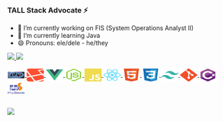### TALL Stack Advocate ⚡


- 🔭 I’m currently working on FIS (System Operations Analyst II)
- 🌱 I’m currently learning Java
- 😄 Pronouns: ele/dele - he/they

 <div>
  <a href="https://github.com/jjsquady">
  <img height="180em" src="https://github-readme-stats.vercel.app/api?username=jjsquady&show_icons=true&theme=darcula&include_all_commits=true&count_private=true"/>
  <img height="180em" src="https://github-readme-stats.vercel.app/api/top-langs/?username=jjsquady&layout=compact&langs_count=7&theme=darcula"/>
</div>
<div style="display: inline_block"><br>
  <img align="center" alt="JJ-PHP" height="30" width="40" src="https://raw.githubusercontent.com/devicons/devicon/master/icons/php/php-original.svg">
  <img align="center" alt="JJ-Laravel" height="30" width="40" src="https://raw.githubusercontent.com/devicons/devicon/master/icons/laravel/laravel-plain.svg">
  <img align="center" alt="JJ-Vuejs" height="30" width="40" src="https://raw.githubusercontent.com/devicons/devicon/master/icons/vuejs/vuejs-original.svg">
  <img align="center" alt="JJ-Nodejs" height="30" width="40" src="https://raw.githubusercontent.com/devicons/devicon/master/icons/nodejs/nodejs-original.svg">
  <img align="center" alt="JJ-Js" height="30" width="40" src="https://raw.githubusercontent.com/devicons/devicon/master/icons/javascript/javascript-plain.svg">
  <img align="center" alt="JJ-React" height="30" width="40" src="https://raw.githubusercontent.com/devicons/devicon/master/icons/react/react-original.svg">
  <img align="center" alt="JJ-HTML" height="30" width="40" src="https://raw.githubusercontent.com/devicons/devicon/master/icons/html5/html5-original.svg">
  <img align="center" alt="JJ-CSS" height="30" width="40" src="https://raw.githubusercontent.com/devicons/devicon/master/icons/css3/css3-original.svg">
  <img align="center" alt="JJ-TailwindCSS" height="30" width="40" src="https://raw.githubusercontent.com/devicons/devicon/master/icons/tailwindcss/tailwindcss-plain.svg">
  <img align="center" alt="JJ-Git" height="30" width="40" src="https://raw.githubusercontent.com/devicons/devicon/master/icons/git/git-original.svg">
  <img align="center" alt="JJ-Csharp" height="30" width="40" src="https://raw.githubusercontent.com/devicons/devicon/master/icons/csharp/csharp-original.svg">
  <img align="center" alt="JJ-PHPStorm" height="30" width="40" src="https://raw.githubusercontent.com/devicons/devicon/master/icons/phpstorm/phpstorm-original-wordmark.svg">
</div>
  
  ##
 
<div> 
  <a href="https://www.linkedin.com/in/jorge-alberto-goncalves" target="_blank"><img src="https://img.shields.io/badge/-LinkedIn-%230077B5?style=for-the-badge&logo=linkedin&logoColor=white" target="_blank"></a>
</div>

